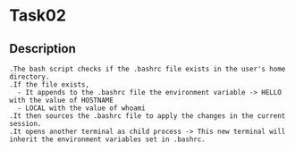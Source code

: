 # Task02

## Description
    .The bash script checks if the .bashrc file exists in the user's home directory.
    .If the file exists,
      - It appends to the .bashrc file the environment variable -> HELLO with the value of HOSTNAME 
      - LOCAL with the value of whoami 
    .It then sources the .bashrc file to apply the changes in the current session.
    .It opens another terminal as child process -> This new terminal will inherit the environment variables set in .bashrc.
